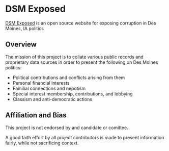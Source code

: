 # DSM Exposed
[DSM Exposed](https://dsm.exposed) is an open source website for exposing corruption in Des Moines, IA politics

## Overview

The mission of this project is to collate various public records and proprietary data sources in order to present the following on Des Moines politics:

- Political contributions and conflicts arising from them
- Personal financial interests
- Familial connections and nepotism
- Special interest membership, contributions, and lobbying
- Classism and anti-democratic actions

## Affiliation and Bias

This project is not endorsed by and candidate or comittee. 

A good faith effort by all project contributors is made to present information fairly, while not sacrificing context.
